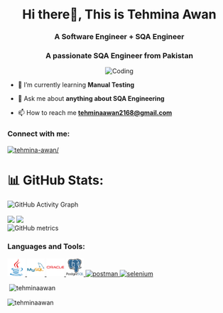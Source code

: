 <h1 align="center">Hi there👋, This is Tehmina Awan</h1>
<h3 align="center">A Software Engineer + SQA Engineer</h3>
<h3 align = "center">A passionate SQA Engineer from Pakistan</h3>
  
 <p align="center" width="100%">
    <img src='https://media2.giphy.com/media/JTVWACMOESFcA1oewp/giphy.gif?cid=6c09b952cjmrdim7f2uzo4h0y4be5tyxouygjkdpz5dtcq2u&rid=giphy.gif&ct=s' alt='Coding' width = "60%">
</p>


- 🌱 I’m currently learning **Manual Testing**

- 💬 Ask me about **anything about SQA Engineering**

- 📫 How to reach me **tehminaawan2168@gmail.com**

<h3 align="left">Connect with me:</h3>
<p align="left">
<a href="https://linkedin.com/in/tehmina-awan/" target="blank"><img align="center" src="https://raw.githubusercontent.com/rahuldkjain/github-profile-readme-generator/master/src/images/icons/Social/linked-in-alt.svg" alt="tehmina-awan/" height="30" width="40" /></a>
</p>

# 📊 GitHub Stats:
![GitHub Activity Graph](https://activity-graph.herokuapp.com/graph?username=tehminaawan)
<br><br/>
![](https://github-readme-stats.vercel.app/api?username=tehminaawan&theme=tokyonight&hide_border=true&include_all_commits=true&count_private=true)
![](https://github-readme-streak-stats.herokuapp.com/?user=tehminaawan&theme=tokyonight&hide_border=true)<br/>
![GitHub metrics](https://metrics.lecoq.io/tehminaawan)
<!-- ![](https://github-readme-stats.vercel.app/api/top-langs/?username=tehminaawan&theme=tokyonight&hide_border=true&include_all_commits=true&count_private=true&layout=compact) -->

<h3 align="left">Languages and Tools:</h3>
<p align="left"> <a href="https://www.java.com" target="_blank" rel="noreferrer"> <img src="https://raw.githubusercontent.com/devicons/devicon/master/icons/java/java-original.svg" alt="java" width="40" height="40"/> </a> <a href="https://www.mysql.com/" target="_blank" rel="noreferrer"> <img src="https://raw.githubusercontent.com/devicons/devicon/master/icons/mysql/mysql-original-wordmark.svg" alt="mysql" width="40" height="40"/> </a> <a href="https://www.oracle.com/" target="_blank" rel="noreferrer"> <img src="https://raw.githubusercontent.com/devicons/devicon/master/icons/oracle/oracle-original.svg" alt="oracle" width="40" height="40"/> </a> <a href="https://www.postgresql.org" target="_blank" rel="noreferrer"> <img src="https://raw.githubusercontent.com/devicons/devicon/master/icons/postgresql/postgresql-original-wordmark.svg" alt="postgresql" width="40" height="40"/> </a> <a href="https://postman.com" target="_blank" rel="noreferrer"> <img src="https://www.vectorlogo.zone/logos/getpostman/getpostman-icon.svg" alt="postman" width="40" height="40"/> </a> <a href="https://www.selenium.dev" target="_blank" rel="noreferrer"> <img src="https://raw.githubusercontent.com/detain/svg-logos/780f25886640cef088af994181646db2f6b1a3f8/svg/selenium-logo.svg" alt="selenium" width="40" height="40"/> </a> </p>


<p>&nbsp;<img align="center" src="https://github-readme-stats.vercel.app/api?username=tehminaawan&show_icons=true&locale=en" alt="tehminaawan" /></p>

<p><img align="center" src="https://github-readme-streak-stats.herokuapp.com/?user=tehminaawan&" alt="tehminaawan" /></p>
